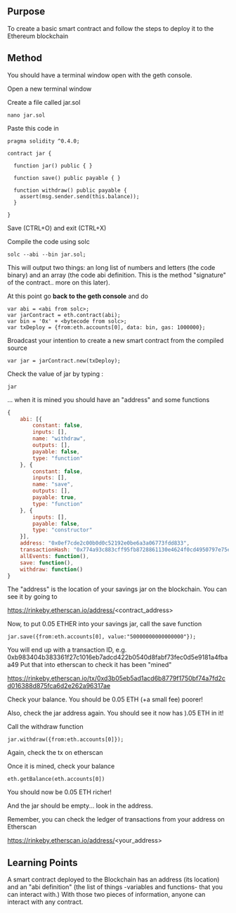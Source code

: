 ## Purpose
To create a basic smart contract and follow the steps to deploy it to the Ethereum blockchain

## Method 

You should have a terminal window open with the geth console.

Open a new terminal window

Create a file called jar.sol

    nano jar.sol

Paste this code in

```
pragma solidity ^0.4.0;

contract jar {

  function jar() public { }

  function save() public payable { }

  function withdraw() public payable {
    assert(msg.sender.send(this.balance));
  }

}
```
Save (CTRL+O) and exit (CTRL+X)

Compile the code using solc

    solc --abi --bin jar.sol;

This will output two things: an long list of numbers and letters (the code binary) and an array (the code abi definition. This is the method "signature" of the contract.. more on this later).

At this point go **back to the geth console** and do

    var abi = <abi from solc>;
    var jarContract = eth.contract(abi); 
    var bin = '0x' + <bytecode from solc>;
    var txDeploy = {from:eth.accounts[0], data: bin, gas: 1000000}; 
    
Broadcast your intention to create a new smart contract from the compiled source

    var jar = jarContract.new(txDeploy); 
    
Check the value of jar by typing :

```
jar
```
... when it is mined you should have an "address" and some functions

```js
{
	abi: [{
		constant: false,
		inputs: [],
		name: "withdraw",
		outputs: [],
		payable: false,
		type: "function"
	}, {
		constant: false,
		inputs: [],
		name: "save",
		outputs: [],
		payable: true,
		type: "function"
	}, {
		inputs: [],
		payable: false,
		type: "constructor"
	}],
	address: "0x0ef7cde2c00b0d0c52192e0be6a3a06773fdd833",
	transactionHash: "0x774a93c883cff95fb8728861130e4624f0cd4950797e75efc1d16b4d7cf10b73",
	allEvents: function(),
	save: function(),
	withdraw: function()
}

```

The "address" is the location of your savings jar on the blockchain. You can see it by going to 

https://rinkeby.etherscan.io/address/<contract_address>

Now, to put 0.05 ETHER into your savings jar, call the save function

    jar.save({from:eth.accounts[0], value:"50000000000000000"});
    
You will end up with a transaction ID, e.g. 0xb983404b383361f27c1016eb7adcd422b0540d8fabf73fec0d5e9181a4fbaa49
Put that into etherscan to check it has been "mined"

https://rinkeby.etherscan.io/tx/0xd3b05eb5ad1acd6b8779f1750bf74a7fd2cd016388d875fca6d2e262a96317ae 

Check your balance. You should be 0.05 ETH (+a small fee) poorer!

Also, check the jar address again. You should see it now has ).05 ETH in it!

Call the withdraw function

    jar.withdraw({from:eth.accounts[0]});

Again, check the tx on etherscan

Once it is mined, check your balance

    eth.getBalance(eth.accounts[0])

You should now be 0.05 ETH richer!

And the jar should be empty... look in the address.

Remember, you can check the ledger of transactions from your address on Etherscan

https://rinkeby.etherscan.io/address/<your_address>

## Learning Points

A smart contract deployed to the Blockchain has an address (its location) and an "abi definition" (the list of things -variables and functions- that you can interact with.)
With those two pieces of information, anyone can interact with any contract.
